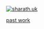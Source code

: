 [![sharath.uk](https://github.com/user-attachments/assets/80f8bab1-294e-4949-87a4-4a4f0035ae5e)](https://sharath.boi.gg/)

[past work](https://sharath.boi.gg/past-work)

<!-- ![view-count-spy](https://sharathuk-api.tnfssc.workers.dev/view-count/increment?name=github.com%2Ftnfssc) -->
